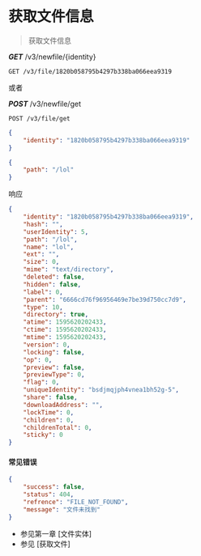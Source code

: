 # 获取文件信息

> 获取文件信息

***GET*** /v3/newfile/{identity}

```
GET /v3/file/1820b058795b4297b338ba066eea9319
```

或者

***POST*** /v3/newfile/get

```
POST /v3/file/get
```
```json
{
    "identity": "1820b058795b4297b338ba066eea9319"
}
```
```json
{
    "path": "/lol"
}
```

响应
```json
{
    "identity": "1820b058795b4297b338ba066eea9319",
    "hash": "",
    "userIdentity": 5,
    "path": "/lol",
    "name": "lol",
    "ext": "",
    "size": 0,
    "mime": "text/directory",
    "deleted": false,
    "hidden": false,
    "label": 0,
    "parent": "6666cd76f96956469e7be39d750cc7d9",
    "type": 10,
    "directory": true,
    "atime": 1595620202433,
    "ctime": 1595620202433,
    "mtime": 1595620202433,
    "version": 0,
    "locking": false,
    "op": 0,
    "preview": false,
    "previewType": 0,
    "flag": 0,
    "uniqueIdentity": "bsdjmqjph4vnea1bh52g-5",
    "share": false,
    "downloadAddress": "",
    "lockTime": 0,
    "children": 0,
    "childrenTotal": 0,
    "sticky": 0
}
```

#### 常见错误

```json
{
    "success": false,
    "status": 404,
    "refrence": "FILE_NOT_FOUND",
    "message": "文件未找到"
}
```

* 参见第一章 [文件实体]
* 参见 [获取文件]
